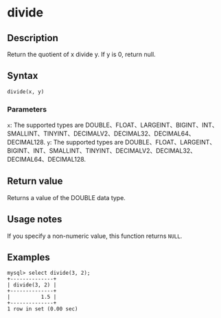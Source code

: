 # divide

## Description

Return the quotient of x divide y. If y is 0, return null.

## Syntax

```Haskell
divide(x, y)
```

### Parameters
`x`: The supported types are DOUBLE、FLOAT、LARGEINT、BIGINT、INT、SMALLINT、TINYINT、DECIMALV2、DECIMAL32、DECIMAL64、DECIMAL128.
`y`: The supported types are DOUBLE、FLOAT、LARGEINT、BIGINT、INT、SMALLINT、TINYINT、DECIMALV2、DECIMAL32、DECIMAL64、DECIMAL128.

## Return value

Returns a value of the DOUBLE data type.

## Usage notes

If you specify a non-numeric value, this function returns `NULL`.

## Examples

```Plain Text
mysql> select divide(3, 2);
+--------------+
| divide(3, 2) |
+--------------+
|          1.5 |
+--------------+
1 row in set (0.00 sec)
```